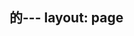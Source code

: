 的---
layout: page
---
<script setup>
import {
  VPTeamPage,
  VPTeamPageTitle,
  VPTeamMembers
} from 'vitepress/theme'

const members = [
  {
    avatar: 'https://www.github.com/yyx990803.png',
    name: 'LaserCat397.eth（镭射猫）',
    title: '镭射猫NFT创始人，群内一级高手云集',
    links: [
      { icon: 'youtube', link: '' },
      { icon: 'twitter', link: 'https://twitter.com/BitCloutcat' }
    ]
  },
  {
    avatar: 'https://www.github.com/yyx990803.png',
    name: '0xSun',
    title: '江湖人称链上皇',
    links: [
      { icon: 'youtube', },
      { icon: 'twitter', link: 'https://twitter.com/0xSunNFT' }
    ]
  },
  {
    avatar: 'https://www.github.com/yyx990803.png',
    name: 'James',
    title: '冲狗大师猴哥',
    links: [
      { icon: 'youtube', link: '...' },
      { icon: 'twitter', link: 'https://twitter.com/corleonefnfxi' }
    ]
  },
  {
    avatar: 'https://www.github.com/yyx990803.png',
    name: '985学长',
    title: '在冲狗就是在手冲',
    links: [
      { icon: 'youtube', link: '...' },
      { icon: 'twitter', link: 'https://twitter.com/Unipioneer' }
    ]
  },
  {
    avatar: 'https://www.github.com/yyx990803.png',
    name: 'Abot',
    title: 'A神alex的小群',
    links: [
      { icon: 'youtube', link: '...' },
      { icon: 'twitter', link: 'https://twitter.com/nftsniper clubi' }
    ]
  },
  {
    avatar: 'https://www.github.com/yyx990803.png',
    name: 'Marting sen',
    title: 'GM23创始人',
    links: [
      { icon: 'youtube', link: '...' },
      { icon: 'twitter', link: 'https://twitter.com/@martin23 ser' }
    ]
  },
  {
    avatar: 'https://www.github.com/yyx990803.png',
    name: 'Sencrazy',
    title: '土狗社区，群内士狗高手居多',
    links: [
      { icon: 'youtube', link: '...' },
      { icon: 'twitter', link: 'https://twitter.com/sonorazy' }
    ]
  },
  {
    avatar: 'https://www.github.com/yyx990803.png',
    name: '米斯特|無極Infinity®',
    title: '无极社区的链上高手',
    links: [
      { icon: 'youtube', link: '...' },
      { icon: 'twitter', link: 'https://twitter.com/0xmster' }
    ]
  },
  {
    avatar: 'https://www.github.com/yyx990803.png',
    name: 'Evan You',
    title: 'Creator',
    links: [
      { icon: 'youtube', link: '...' },
      { icon: 'twitter', link: 'https://twitter.com/youyuxi' }
    ]
  },
  {
    avatar: 'https://www.github.com/yyx990803.png',
    name: 'Evan You',
    title: 'Creator',
    links: [
      { icon: 'youtube', link: '...' },
      { icon: 'twitter', link: 'https://twitter.com/youyuxi' }
    ]
  },
  {
    avatar: 'https://www.github.com/yyx990803.png',
    name: 'Evan You',
    title: 'Creator',
    links: [
      { icon: 'youtube', link: '...' },
      { icon: 'twitter', link: 'https://twitter.com/youyuxi' }
    ]
  },
  {
    avatar: 'https://www.github.com/yyx990803.png',
    name: 'Evan You',
    title: 'Creator',
    links: [
      { icon: 'youtube', link: '...' },
      { icon: 'twitter', link: 'https://twitter.com/youyuxi' }
    ]
  },
]
</script>

<VPTeamPage>
  <VPTeamPageTitle>
    <template #title>
      目前已收录的KOL(35位)
    </template>
    <template #lead>
      The development of VitePress is guided by an international
      team, some of whom have chosen to be featured below.
    </template>
  </VPTeamPageTitle>
  <VPTeamMembers
    size="small"
    :members="members"
  />
</VPTeamPage>